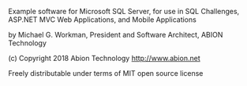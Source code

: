 Example software for Microsoft SQL Server, for use in SQL Challenges, ASP.NET MVC Web Applications, and Mobile Applications

by Michael G. Workman, President and Software Architect, ABION Technology

(c) Copyright 2018 Abion Technology http://www.abion.net

Freely distributable under terms of MIT open source license
